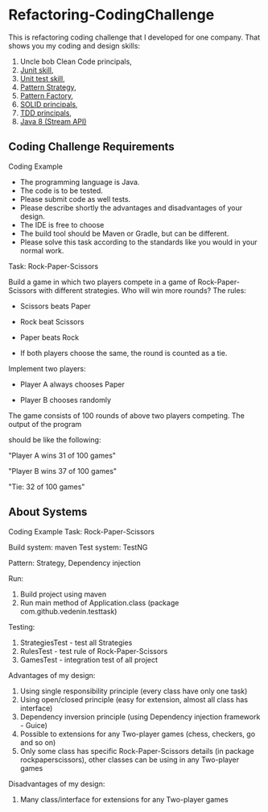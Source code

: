 # Refactoring-CodingChallenge

This is refactoring coding challenge that I developed for one company. 
That shows you my coding and design skills:

1. Uncle bob Clean Code principals,
2. [Junit skill](https://github.com/Vedenin/Refactoring-CodingChallenge/tree/master/src/test/java/com/github/vedenin/gildedrose),
3. [Unit test skill](https://github.com/Vedenin/Refactoring-CodingChallenge/tree/master/src/test/java/com/github/vedenin/gildedrose),
4. [Pattern Strategy](https://github.com/Vedenin/Refactoring-CodingChallenge/tree/master/src/main/java/com/github/vedenin/gildedrose/strategies),
5. [Pattern Factory](https://github.com/Vedenin/Refactoring-CodingChallenge/tree/master/src/main/java/com/github/vedenin/gildedrose/factories),
6. [SOLID principals](https://github.com/Vedenin/Refactoring-CodingChallenge/tree/master/src/main/java/com/github/vedenin/gildedrose),
7. [TDD principals](https://github.com/Vedenin/Refactoring-CodingChallenge/tree/master/src/test/java/com/github/vedenin/gildedrose),
8. [Java 8 (Stream API)](https://github.com/Vedenin/Refactoring-CodingChallenge/blob/master/src/main/java/com/github/vedenin/gildedrose/GildedRose.java)


## Coding Challenge Requirements

Coding Example
- The programming language is Java.
- The code is to be tested.
- Please submit code as well tests.
- Please describe shortly the advantages and disadvantages of your design.
- The IDE is free to choose
- The build tool should be Maven or Gradle, but can be different.
- Please solve this task according to the standards like you would in your normal work.

Task: Rock-Paper-Scissors

Build a game in which two players compete in a game of Rock-Paper-Scissors with different strategies. Who will win more rounds? The rules:

- Scissors beats Paper

- Rock beat Scissors

- Paper beats Rock

- If both players choose the same, the round is counted as a tie.

Implement two players:

- Player A always chooses Paper

- Player B chooses randomly

The game consists of 100 rounds of above two players competing. The output of the program

should be like the following:

"Player A wins 31 of 100 games"

"Player B wins 37 of 100 games"

"Tie: 32 of 100 games"

## About Systems

Coding Example
Task: Rock-Paper-Scissors

Build system: maven
Test system: TestNG

Pattern: Strategy, Dependency injection

Run:
1. Build project using maven
2. Run main method of Application.class (package com.github.vedenin.testtask)

Testing:
1. StrategiesTest - test all Strategies
2. RulesTest - test rule of Rock-Paper-Scissors
3. GamesTest - integration test of all project

Advantages of my design:
1. Using single responsibility principle (every class have only one task)
2. Using open/closed principle (easy for extension, almost all class has interface)
3. Dependency inversion principle (using Dependency injection framework - Guice)
4. Possible to extensions for any Two-player games (chess, checkers, go and so on)
5. Only some class has specific Rock-Paper-Scissors details (in package rockpaperscissors),
other classes can be using in any Two-player games

Disadvantages of my design:
1. Many class/interface for extensions for any Two-player games
